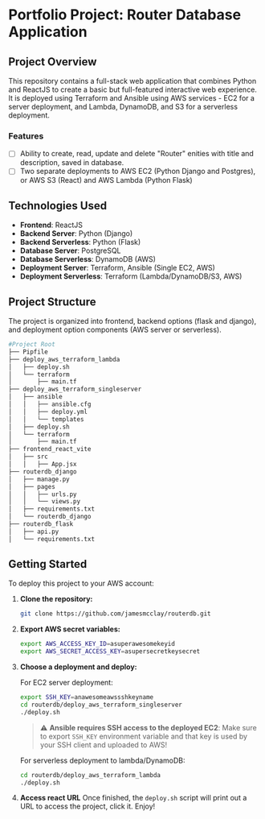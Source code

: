 # Portfolio Project: Router Database Application

## Project Overview

This repository contains a full-stack web application that combines Python and ReactJS to create a basic but full-featured interactive web experience. It is deployed using Terraform and Ansible using AWS services - EC2 for a server deployment, and Lambda, DynamoDB, and S3 for a serverless deployment.

### Features

- [ ] Ability to create, read, update and delete "Router" enities with title and description, saved in database.
- [ ] Two separate deployments to AWS EC2 (Python Django and Postgres),  or AWS S3 (React) and AWS Lambda (Python Flask)

## Technologies Used

- **Frontend**: ReactJS
- **Backend Server**: Python (Django)
- **Backend Serverless**: Python (Flask)
- **Database Server**: PostgreSQL
- **Database Serverless**: DynamoDB (AWS)
- **Deployment Server**: Terraform, Ansible (Single EC2, AWS)
- **Deployment Serverless**: Terraform (Lambda/DynamoDB/S3, AWS)

## Project Structure

The project is organized into frontend, backend options (flask and django), and deployment option components (AWS server or serverless).

```bash
#Project Root
├── Pipfile
├── deploy_aws_terraform_lambda
│   ├── deploy.sh
│   └── terraform
│       ├── main.tf
├── deploy_aws_terraform_singleserver
│   ├── ansible
│   │   ├── ansible.cfg
│   │   ├── deploy.yml
│   │   └── templates
│   ├── deploy.sh
│   └── terraform
│       ├── main.tf
├── frontend_react_vite
│   ├── src
│   │   ├── App.jsx
├── routerdb_django
│   ├── manage.py
│   ├── pages
│   │   ├── urls.py
│   │   └── views.py
│   ├── requirements.txt
│   └── routerdb_django
├── routerdb_flask
│   ├── api.py
│   └── requirements.txt
```

## Getting Started

To deploy this project to your AWS account:

1. **Clone the repository:**
   ```bash
   git clone https://github.com/jamesmcclay/routerdb.git
   ```
2. **Export AWS secret variables:**
   ```bash
   export AWS_ACCESS_KEY_ID=asuperawesomekeyid
   export AWS_SECRET_ACCESS_KEY=asupersecretkeysecret
   ```
   
4. **Choose a deployment and deploy:**
   
   For EC2 server deployment:
   ```bash
   export SSH_KEY=anawesomeawssshkeyname
   cd routerdb/deploy_aws_terraform_singleserver
   ./deploy.sh
   ```
   > :warning: **Ansible requires SSH access to the deployed EC2**: Make sure to export `SSH_KEY` environment variable and that key is used by your SSH client and uploaded to AWS!

   For serverless deployment to lambda/DynamoDB:
   ```bash
   cd routerdb/deploy_aws_terraform_lambda
   ./deploy.sh
   ```
5. **Access react URL**
   Once finished, the `deploy.sh` script will print out a URL to access the project, click it. Enjoy!

